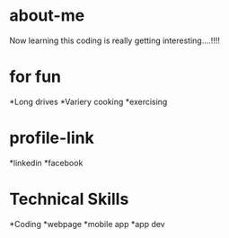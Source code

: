 # about-me
Now learning this coding is really getting interesting....!!!!
# for fun
*Long drives
*Variery cooking
*exercising

# profile-link
*linkedin
*facebook
# Technical Skills
*Coding
*webpage
*mobile app
*app dev